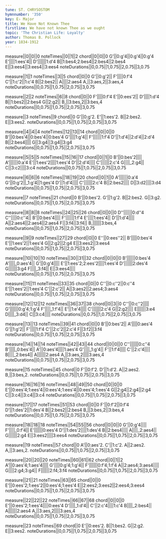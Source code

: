 ```yaml
---
tune: ST. CHRYSOSTOM
hymnnumber: '350'
key: E♭ Major
title: We Have Not Known Thee
firstline: We have not known Thee as we ought
topic: 'The Christian Life: Loyalty'
author: Thomas B. Pollock
year: 1834-1912
---
```

measure||0||0||0
noteTimes||0||1||2
chord||0||0||0
G'||0:g'4||0:g'4||0:g'4
E'||||1:ees'4||
D'||||||1:d'4
B||1:bes4;2:bes4||2:bes4||2:bes4
E||3:ees4||3:ees4||3:ees4
noteDurations||0,0.75||1,0.75||2,0.75||3,0.75

measure||1||1
noteTimes||3||5
chord||0||0
G'||0:g'2||
F'||||0:f'4
C'||1:c'2||1:c'4
B||2:bes2||
A||||2:aes4
A,||3:aes,2||3:aes,4
noteDurations||0,0.75||1,0.75||2,0.75||3,0.75

measure||2||2
noteTimes||6||8
chord||0||0
F'||||0:f'4
E'||0:ees'2||
D'||||1:d'4
B||1:bes2||2:bes4
G||2:g2||
B,||3:bes,2||3:bes,4
noteDurations||0,0.75||1,0.75||2,0.75||3,0.75

measure||3
noteTimes||9
chord||0
G'||0:g'2.
E'||1:ees'2.
B||2:bes2.
E||3:ees2.
noteDurations||0,0.75||1,0.75||2,0.75||3,0.75

measure||4||4||4
noteTimes||12||13||14
chord||0||0||0
B'||0:bes'4||0:bes'4||0:bes'4
G'||||1:g'4||
F'||||||1:f'4
D'||1:d'4||2:d'4||2:d'4
B||2:bes4||||
G||3:g4||3:g4||3:g4
noteDurations||0,0.75||1,0.75||2,0.75||3,0.75

measure||5||5||5
noteTimes||15||16||17
chord||0||1||0
B'||0:bes'2||||
A'||||||0:a'4
E'||1:ees'2||||1:ees'4
D'||2:d'4||||
C'||||||2:c'4
G||||_2:g4||
C||3:c2||||3:c4
noteDurations||0,0.75||1,0.75||2,0.75||3,0.75

measure||6||6||6
noteTimes||18||19||20
chord||0||1||0
A'||||||0:a'4
G'||0:g'2||_1:g'4||1:ges'4
D'||1:d'4||||
C'||||||2:c'4
B||2:bes2||||
D||3:d2||||3:d4
noteDurations||0,0.75||1,0.75||2,0.75||3,0.75

measure||7
noteTimes||21
chord||0
B'||0:bes'2.
G'||1:g'2.
B||2:bes2.
G||3:g2.
noteDurations||0,0.75||1,0.75||2,0.75||3,0.75

measure||8||8||8
noteTimes||24||25||26
chord||0||0||0
D''||||||0:d''4
C''||||0:c''4||
B'||0:bes'4||||
F'||||||1:f'4
E'||||1:ees'4||
D'||1:d'4||||
A||2:aes4||2:aes4||2:aes4
F||3:f4||3:f4||
B,||||||3:bes,4
noteDurations||0,0.75||1,0.75||2,0.75||3,0.75

measure||9||9
noteTimes||27||29
chord||0||0
E''||0:ees''2||
B'||||0:bes'4
E'||1:ees'2||1:ees'4
G||2:g2||2:g4
E||3:ees2||3:ees4
noteDurations||0,0.75||1,0.75||2,0.75||3,0.75

measure||10||10||10
noteTimes||30||31||32
chord||0||0||0
B'||||||0:bes'4
A'||||_0:aes'4||
G'||0:g'4||||
E'||1:ees'2;2:ees'2||||1:ees'4
D'||||||2:des'4
G||||||3:g4
F||||_3:f4||
E||3:ees4||||
noteDurations||0,0.75||1,0.75||2,0.75||3,0.75

measure||11||11
noteTimes||33||35
chord||0||0
C''||0:c''2||0:c''4
E'||1:ees'2||1:ees'4
C'||2:c'2||
A||3:aes2||2:aes4;3:aes4
noteDurations||0,0.75||1,0.75||2,0.75||3,0.75

measure||12||12||12
noteTimes||36||37||38
chord||0||3||0
C''||0:c''2||||
G'||||||0:g'4;1:g'4
F'||||_1:f'4||
E'||1:e'4||||
C'||||||2:c'4
G||2:g2||||
E||||||3:e4
D||||_3:d4||
C||3:c4||||
noteDurations||0,0.75||1,0.75||2,0.75||3,0.75

measure||13||13
noteTimes||39||41
chord||0||0
B'||0:bes'2||
A'||||0:aes'4
G'||1:g'2||
F'||||1:f'4
C'||2:c'2||2:c'4
F||3:f2||3:f4
noteDurations||0,0.75||1,0.75||2,0.75||3,0.75

measure||14||14||14
noteTimes||42||43||44
chord||0||0||0
C''||||||0:c''4
B'||||_0:bes'4||
A'||0:aes'4||||1:aes'4
G'||||_1:g'4||
F'||1:f'4||||
C'||2:c'4||||
B||||_2:bes4||
A||||||2:aes4
A,||3:aes,2||||3:aes,4
noteDurations||0,0.75||1,0.75||2,0.75||3,0.75

measure||15
noteTimes||45
chord||0
F'||0:f'2.
D'||1:d'2.
A||2:aes2.
B,||3:bes,2.
noteDurations||0,0.75||1,0.75||2,0.75||3,0.75

measure||16||16||16
noteTimes||48||49||50
chord||0||0||0
E'||0:ees'4;1:ees'4||0:ees'4;1:ees'4||0:ees'4;1:ees'4
G||2:g4||2:g4||2:g4
C||3:c4||3:c4||3:c4
noteDurations||0,0.75||1,0.75||2,0.75||3,0.75

measure||17||17
noteTimes||51||53
chord||0||0
F'||0:f'2||0:f'4
D'||1:des'2||1:des'4
B||2:bes2||2:bes4
B,||3:bes,2||3:bes,4
noteDurations||0,0.75||1,0.75||2,0.75||3,0.75

measure||18||18||18
noteTimes||54||55||56
chord||0||0||0
G'||0:g'4||||
F'||||_0:f'4||
E'||||||0:ees'4
D'||1:des'2||||1:des'4
B||2:bes4||||
A||||_2:aes4||
G||||||2:g4
E||3:ees2||||3:ees4
noteDurations||0,0.75||1,0.75||2,0.75||3,0.75

measure||19
noteTimes||57
chord||0
A'||0:aes'2.
C'||1:c'2.
A||2:aes2.
A,||3:aes,2.
noteDurations||0,0.75||1,0.75||2,0.75||3,0.75

measure||20||20||20
noteTimes||60||61||62
chord||0||1||2
A'||0:aes'4;1:aes'4||||
G'||||0:g'4;1:g'4||
F'||||||0:f'4;1:f'4
A||2:aes4;3:aes4||||
G||||2:g4;3:g4||
F||||||2:f4;3:f4
noteDurations||0,0.75||1,0.75||2,0.75||3,0.75

measure||21||21
noteTimes||63||65
chord||0||0
E'||0:ees'2;1:ees'2||0:ees'4;1:ees'4
E||2:ees2;3:ees2||2:ees4;3:ees4
noteDurations||0,0.75||1,0.75||2,0.75||3,0.75

measure||22||22||22
noteTimes||66||67||68
chord||0||0||0
E'||0:ees'2;1:ees'4||||0:ees'4
D'||||_1:d'4||
C'||2:c'4||||1:c'4
B||||_2:bes4||
A||||||2:aes4
A,||3:aes,2||||3:aes,4
noteDurations||0,0.75||1,0.75||2,0.75||3,0.75

measure||23
noteTimes||69
chord||0
E'||0:ees'2.
B||1:bes2.
G||2:g2.
E||3:ees2.
noteDurations||0,0.75||1,0.75||2,0.75||3,0.75


